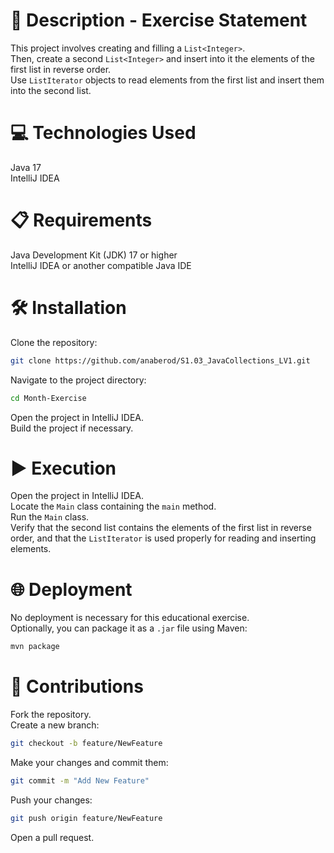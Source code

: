 # 📄 Description - Exercise Statement

This project involves creating and filling a `List<Integer>`.  
Then, create a second `List<Integer>` and insert into it the elements of the first list in reverse order.  
Use `ListIterator` objects to read elements from the first list and insert them into the second list.

# 💻 Technologies Used

Java 17  
IntelliJ IDEA

# 📋 Requirements

Java Development Kit (JDK) 17 or higher  
IntelliJ IDEA or another compatible Java IDE

# 🛠️ Installation

Clone the repository:

```bash
git clone https://github.com/anaberod/S1.03_JavaCollections_LV1.git
```

Navigate to the project directory:

```bash
cd Month-Exercise
```

Open the project in IntelliJ IDEA.  
Build the project if necessary.

# ▶️ Execution

Open the project in IntelliJ IDEA.  
Locate the `Main` class containing the `main` method.  
Run the `Main` class.  
Verify that the second list contains the elements of the first list in reverse order, and that the `ListIterator` is used properly for reading and inserting elements.

# 🌐 Deployment

No deployment is necessary for this educational exercise.  
Optionally, you can package it as a `.jar` file using Maven:

```bash
mvn package
```

# 🤝 Contributions

Fork the repository.  
Create a new branch:

```bash
git checkout -b feature/NewFeature
```

Make your changes and commit them:

```bash
git commit -m "Add New Feature"
```

Push your changes:

```bash
git push origin feature/NewFeature
```

Open a pull request.
